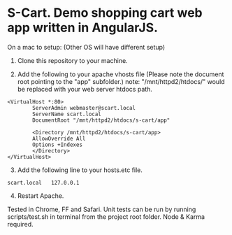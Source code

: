# S-Cart. Demo shopping cart web app written in AngularJS.

On a mac to setup: (Other OS will have different setup)

1. Clone this repository to your machine.

2. Add the following to your apache vhosts file (Please note the document root pointing to the "app" subfolder.)
note: "/mnt/httpd2/htdocs/" would be replaced with your web server htdocs path. 
```
<VirtualHost *:80>
        ServerAdmin webmaster@scart.local
        ServerName scart.local
        DocumentRoot "/mnt/httpd2/htdocs/s-cart/app" 

        <Directory /mnt/httpd2/htdocs/s-cart/app>
        AllowOverride All
        Options +Indexes
        </Directory>
</VirtualHost>  
```
3. Add the following line to your hosts.etc file. 
```
scart.local   127.0.0.1
```
4. Restart Apache.


Tested in Chrome, FF and Safari. 
Unit tests can be run by running scripts/test.sh in terminal from the project root folder. Node & Karma required.
